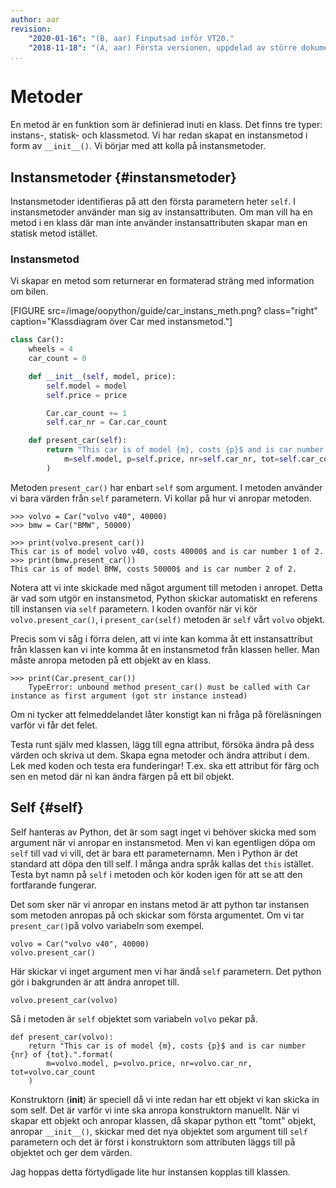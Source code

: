 ```yaml
---
author: aar
revision:
    "2020-01-16": "(B, aar) Finputsad inför VT20."
    "2018-11-18": "(A, aar) Första versionen, uppdelad av större dokument."
...
```

Metoder
==================================

En metod är en funktion som är definierad inuti en klass. Det finns tre typer: instans-, statisk- och klassmetod. Vi har redan skapat en instansmetod i form av `__init__()`. Vi börjar med att kolla på instansmetoder.



Instansmetoder {#instansmetoder}
----------------------------------

Instansmetoder identifieras på att den första parametern heter `self`. I instansmetoder använder man sig av instansattributen. Om man vill ha en metod i en klass där man inte använder instansattributen skapar man en statisk metod istället.



### Instansmetod 

Vi skapar en metod som returnerar en formaterad sträng med information om bilen.

[FIGURE src=/image/oopython/guide/car_instans_meth.png? class="right" caption="Klassdiagram över Car med instansmetod."]

```python
class Car():
    wheels = 4
    car_count = 0

    def __init__(self, model, price):
        self.model = model
        self.price = price

        Car.car_count += 1
        self.car_nr = Car.car_count

    def present_car(self):
        return "This car is of model {m}, costs {p}$ and is car number {nr} of {tot}.".format(
            m=self.model, p=self.price, nr=self.car_nr, tot=self.car_count
        )

```

Metoden `present_car()` har enbart `self` som argument. I metoden använder vi bara värden från `self` parametern. Vi kollar på hur vi anropar metoden.

```
>>> volvo = Car("volvo v40", 40000)
>>> bmw = Car("BMW", 50000)

>>> print(volvo.present_car())
This car is of model volvo v40, costs 40000$ and is car number 1 of 2.
>>> print(bmw.present_car())
This car is of model BMW, costs 50000$ and is car number 2 of 2.
```

Notera att vi inte skickade med något argument till metoden i anropet. Detta är vad som utgör en instansmetod, Python skickar automatiskt en referens till instansen via `self` parametern. I koden ovanför när vi kör `volvo.present_car()`, i `present_car(self)` metoden är `self` vårt `volvo` objekt.

Precis som vi såg i förra delen, att vi inte kan komma åt ett instansattribut från klassen kan vi inte komma åt en instansmetod från klassen heller. Man måste anropa metoden på ett objekt av en klass.

```
>>> print(Car.present_car())
    TypeError: unbound method present_car() must be called with Car instance as first argument (got str instance instead)
```

Om ni tycker att felmeddelandet låter konstigt kan ni fråga på föreläsningen varför vi får det felet.

Testa runt själv med klassen, lägg till egna attribut, försöka ändra på dess värden och skriva ut dem. Skapa egna metoder och ändra attribut i dem. Lek med koden och testa era funderingar! T.ex. ska ett attribut för färg och sen en metod där ni kan ändra färgen på ett bil objekt.



Self {#self}
-----------------------------

Self hanteras av Python, det är som sagt inget vi behöver skicka med som argument när vi anropar en instansmetod. Men vi kan egentligen döpa om `self` till vad vi vill, det är bara ett parameternamn. Men i Python är det standard att döpa den till self. I många andra språk kallas det `this` istället. Testa byt namn på `self` i metoden och kör koden igen för att se att den fortfarande fungerar.

Det som sker när vi anropar en instans metod är att python tar instansen som metoden anropas på och skickar som första argumentet. Om vi tar `present_car()`på volvo variabeln som exempel.

```
volvo = Car("volvo v40", 40000)
volvo.present_car()
```

Här skickar vi inget argument men vi har ändå `self` parametern. Det python gör i bakgrunden är att ändra anropet till.

```
volvo.present_car(volvo)
```

Så i metoden är `self` objektet som variabeln `volvo` pekar på.

```
def present_car(volvo):
    return "This car is of model {m}, costs {p}$ and is car number {nr} of {tot}.".format(
        m=volvo.model, p=volvo.price, nr=volvo.car_nr, tot=volvo.car_count
    )
```

Konstruktorn (__init__) är speciell då vi inte redan har ett objekt vi kan skicka in som self. Det är varför vi inte ska anropa konstruktorn manuellt. När vi skapar ett objekt och anropar klassen, då skapar python ett "tomt" objekt, anropar `__init__()`, skickar med det nya objektet som argument till `self` parametern och det är först i konstruktorn som attributen läggs till på objektet och ger dem värden.

Jag hoppas detta förtydligade lite hur instansen kopplas till klassen.
